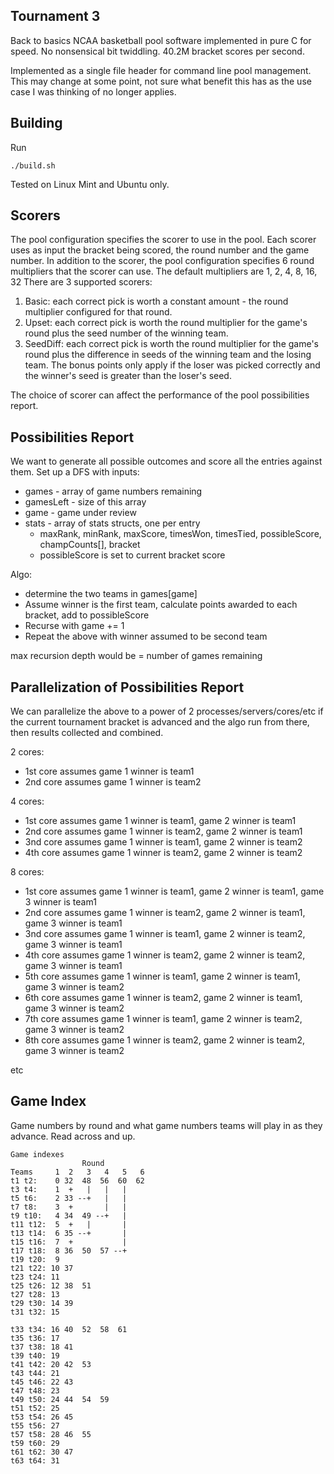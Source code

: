 Tournament 3
-------------
Back to basics NCAA basketball pool software implemented in pure C for speed.
No nonsensical bit twiddling.  40.2M bracket scores per second. 

Implemented as a single file header for command line pool management.
This may change at some point, not sure what benefit this has as
the use case I was thinking of no longer applies.

Building
--------

Run

```console
./build.sh
```

Tested on Linux Mint and Ubuntu only.

Scorers
-------
The pool configuration specifies the scorer to use in the pool.
Each scorer uses as input the bracket being scored, the round number
and the game number. In addition to the scorer, the pool configuration
specifies 6 round multipliers that the scorer can use. The default
multipliers are 1, 2, 4, 8, 16, 32
There are 3 supported scorers:

1. Basic: each correct pick is worth a constant amount - the
   round multiplier configured for that round.
1. Upset: each correct pick is worth the round multiplier
   for the game's round plus the seed number of the winning team.
1. SeedDiff: each correct pick is worth the round multiplier
   for the game's round plus the difference in seeds of the 
   winning team and the losing team. The bonus points only 
   apply if the loser was picked correctly and the winner's
   seed is greater than the loser's seed.

The choice of scorer can affect the performance of the pool
possibilities report.

Possibilities Report
---------------------
We want to generate all possible outcomes and score all the entries
against them. Set up a DFS with inputs:
* games - array of game numbers remaining
* gamesLeft - size of this array
* game - game under review
* stats - array of stats structs, one per entry
  * maxRank, minRank, maxScore, timesWon, timesTied, possibleScore, champCounts[], bracket
  * possibleScore is set to current bracket score

Algo:
* determine the two teams in games[game]
* Assume winner is the first team, calculate points awarded to each bracket, add
  to possibleScore
* Recurse with game += 1
* Repeat the above with winner assumed to be second team

max recursion depth would be = number of games remaining

Parallelization of Possibilities Report
---------------------------------------
We can parallelize the above to a power of 2 processes/servers/cores/etc if the
current tournament bracket is advanced and the algo run from there, then results
collected and combined.

2 cores:
  * 1st core assumes game 1 winner is team1
  * 2nd core assumes game 1 winner is team2

4 cores:
  * 1st core assumes game 1 winner is team1, game 2 winner is team1
  * 2nd core assumes game 1 winner is team2, game 2 winner is team1
  * 3nd core assumes game 1 winner is team1, game 2 winner is team2
  * 4th core assumes game 1 winner is team2, game 2 winner is team2

8 cores:
  * 1st core assumes game 1 winner is team1, game 2 winner is team1, game 3 winner is team1
  * 2nd core assumes game 1 winner is team2, game 2 winner is team1, game 3 winner is team1
  * 3nd core assumes game 1 winner is team1, game 2 winner is team2, game 3 winner is team1
  * 4th core assumes game 1 winner is team2, game 2 winner is team2, game 3 winner is team1
  * 5th core assumes game 1 winner is team1, game 2 winner is team1, game 3 winner is team2
  * 6th core assumes game 1 winner is team2, game 2 winner is team1, game 3 winner is team2
  * 7th core assumes game 1 winner is team1, game 2 winner is team2, game 3 winner is team2
  * 8th core assumes game 1 winner is team2, game 2 winner is team2, game 3 winner is team2

etc

Game Index
-----------
Game numbers by round and what game numbers teams will play in
as they advance. Read across and up.

    Game indexes
                    Round
    Teams     1  2   3   4   5   6
    t1 t2:    0 32  48  56  60  62
    t3 t4:    1  +   |   |   |
    t5 t6:    2 33 --+   |   |
    t7 t8:    3  +       |   |
    t9 t10:   4 34  49 --+   |
    t11 t12:  5  +   |       |
    t13 t14:  6 35 --+       |
    t15 t16:  7  +           |
    t17 t18:  8 36  50  57 --+
    t19 t20:  9
    t21 t22: 10 37
    t23 t24: 11
    t25 t26: 12 38  51
    t27 t28: 13 
    t29 t30: 14 39
    t31 t32: 15 

    t33 t34: 16 40  52  58  61
    t35 t36: 17
    t37 t38: 18 41
    t39 t40: 19
    t41 t42: 20 42  53
    t43 t44: 21
    t45 t46: 22 43
    t47 t48: 23
    t49 t50: 24 44  54  59
    t51 t52: 25
    t53 t54: 26 45
    t55 t56: 27
    t57 t58: 28 46  55
    t59 t60: 29
    t61 t62: 30 47
    t63 t64: 31
